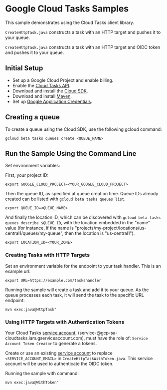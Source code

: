 # Google Cloud Tasks Samples

This sample demonstrates using the Cloud Tasks client library.

`CreateHttpTask.java` constructs a task with an HTTP target and pushes it
to your queue.

`CreateHttpTask.java` constructs a task with an HTTP target and OIDC token and
pushes it to your queue.

## Initial Setup

 * Set up a Google Cloud Project and enable billing.
 * Enable the
 [Cloud Tasks API](https://console.cloud.google.com/launcher/details/google/cloudtasks.googleapis.com).
 * Download and install the [Cloud SDK](https://cloud.google.com/sdk).
 * Download and install [Maven](http://maven.apache.org/install.html).
 * Set up [Google Application Credentials](https://cloud.google.com/docs/authentication/getting-started).

## Creating a queue

To create a queue using the Cloud SDK, use the following gcloud command:

```
gcloud beta tasks queues create <QUEUE_NAME>
```

## Run the Sample Using the Command Line

Set environment variables:

First, your project ID:

```
export GOOGLE_CLOUD_PROJECT=<YOUR_GOOGLE_CLOUD_PROJECT>
```

Then the queue ID, as specified at queue creation time. Queue IDs already
created can be listed with `gcloud beta tasks queues list`.

```
export QUEUE_ID=<QUEUE_NAME>
```

And finally the location ID, which can be discovered with
`gcloud beta tasks queues describe $QUEUE_ID`, with the location embedded in
the "name" value (for instance, if the name is
"projects/my-project/locations/us-central1/queues/my-queue", then the
location is "us-central1").

```
export LOCATION_ID=<YOUR_ZONE>
```

### Creating Tasks with HTTP Targets

Set an environment variable for the endpoint to your task handler. This is an
example url:
```
export URL=https://example.com/taskshandler
```

Running the sample will create a task and add it to your queue. As the queue
processes each task, it will send the task to the specific URL endpoint:

```
mvn exec:java@HttpTask"
```

### Using HTTP Targets with Authentication Tokens

Your Cloud Tasks [service account][sa],
(service-<project-number>@gcp-sa-cloudtasks.iam.gserviceaccount.com), must
have the role of: `Service Account Token Creator` to generate a tokens.

Create or use an existing [service account][sa] to replace `<SERVICE_ACCOUNT_EMAIL>`
in `CreateHttpTaskWithToken.java`. This service account will be used to
authenticate the OIDC token.

Running the sample with command:
```
mvn exec:java@WithToken"
```


[sa]: https://cloud.google.com/iam/docs/service-accounts
